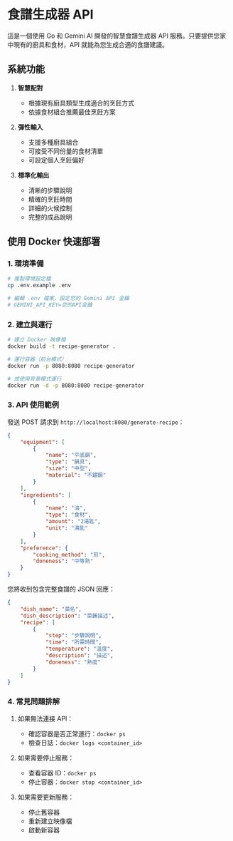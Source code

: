 # 食譜生成器 API

這是一個使用 Go 和 Gemini AI 開發的智慧食譜生成器 API 服務。只要提供您家中現有的廚具和食材，API 就能為您生成合適的食譜建議。

## 系統功能

1. **智慧配對**
   - 根據現有廚具類型生成適合的烹飪方式
   - 依據食材組合推薦最佳烹飪方案

2. **彈性輸入**
   - 支援多種廚具組合
   - 可接受不同份量的食材清單
   - 可設定個人烹飪偏好

3. **標準化輸出**
   - 清晰的步驟說明
   - 精確的烹飪時間
   - 詳細的火候控制
   - 完整的成品說明

## 使用 Docker 快速部署

### 1. 環境準備
```bash
# 複製環境設定檔
cp .env.example .env

# 編輯 .env 檔案，設定您的 Gemini API 金鑰
# GEMINI_API_KEY=您的API金鑰
```

### 2. 建立與運行
```bash
# 建立 Docker 映像檔
docker build -t recipe-generator .

# 運行容器（前台模式）
docker run -p 8080:8080 recipe-generator

# 或使用背景模式運行
docker run -d -p 8080:8080 recipe-generator
```

### 3. API 使用範例

發送 POST 請求到 `http://localhost:8080/generate-recipe`：

```json
{
    "equipment": [
        {
            "name": "平底鍋",
            "type": "鍋具",
            "size": "中型",
            "material": "不鏽鋼"
        }
    ],
    "ingredients": [
        {
            "name": "油",
            "type": "食材",
            "amount": "2湯匙",
            "unit": "湯匙"
        }
    ],
    "preference": {
        "cooking_method": "煎",
        "doneness": "中等熟"
    }
}
```

您將收到包含完整食譜的 JSON 回應：
```json
{
    "dish_name": "菜名",
    "dish_description": "菜餚描述",
    "recipe": [
        {
            "step": "步驟說明",
            "time": "所需時間",
            "temperature": "溫度",
            "description": "描述",
            "doneness": "熟度"
        }
    ]
}
```

### 4. 常見問題排解

1. 如果無法連接 API：
   - 確認容器是否正常運行：`docker ps`
   - 檢查日誌：`docker logs <container_id>`

2. 如果需要停止服務：
   - 查看容器 ID：`docker ps`
   - 停止容器：`docker stop <container_id>`

3. 如果需要更新服務：
   - 停止舊容器
   - 重新建立映像檔
   - 啟動新容器